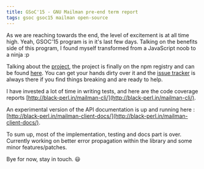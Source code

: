 ```yaml
---
title: GSoC'15 - GNU Mailman pre-end term report
tags: gsoc gsoc15 mailman open-source
---
```


As we are reaching towards the end, the level of excitement is at all time high. Yeah, GSOC'15 program is in it's last few days. Talking on the benefits side of this program, I found myself transformed from a JavaScript noob to a ninja :p

Talking about the [project](https://gitlab.com/black-perl/mailman-client.js), the project is finally on the npm registry and can be found [here](https://www.npmjs.com/package/mailman-client). You can get your hands dirty over it and the [issue tracker](https://gitlab.com/black-perl/mailman-client.js/issues) is always there if you find things breaking and are ready to help.

I have invested a lot of time in writing tests, and here are the code coverage reports [http://black-perl.in/mailman-cli/](http://black-perl.in/mailman-cli/).

An experimental version of the API documentation is up and running here : [http://black-perl.in/mailman-client-docs/](http://black-perl.in/mailman-client-docs/).

To sum up, most of the implementation, testing and docs part is over. Currently working on better error propagation within the library and some minor features/patches. 

Bye for now, stay in touch. :smiley:













 







